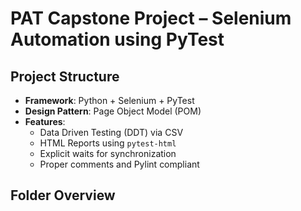 #  PAT Capstone Project – Selenium Automation using PyTest

##  Project Structure

- **Framework**: Python + Selenium + PyTest
- **Design Pattern**: Page Object Model (POM)
- **Features**:
  - Data Driven Testing (DDT) via CSV
  - HTML Reports using `pytest-html`
  - Explicit waits for synchronization
  - Proper comments and Pylint compliant

##  Folder Overview

